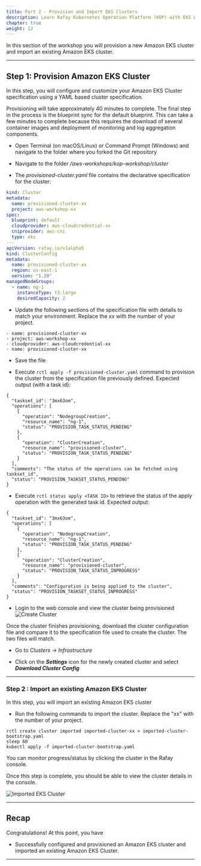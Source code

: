 ```yaml
---
title: Part 2 - Provision and Import EKS Clusters 
description: Learn Rafay Kubernetes Operation Platform (KOP) with EKS Workshop. Rafay is a SaaS-first Kubernetes Operations Platform with enterprise-class scalability.
chapter: true
weight: 12
---
```


In this section of the workshop you will provision a new Amazon EKS cluster and import an existing Amazon EKS cluster. 

<!--
TODO: Rafay team to add more - why we run provision and import example, what is the difference, how it is related to preprovisioned cluster in AWS account
-->
---

## Step 1: Provision Amazon EKS Cluster

In this step, you will configure and customize your Amazon EKS Cluster specification using a YAML based cluster specification.

Provisioning will take approximately 40 minutes to complete. The final step in the process is the blueprint sync for the default blueprint. This can take a few minutes to complete because this requires the download of several container images and deployment of monitoring and log aggregation components.

- Open Terminal (on macOS/Linux) or Command Prompt (Windows) and navigate to the folder where you forked the Git repository 

- Navigate to the folder *<your folder>/aws-workshops/kop-workshop/cluster*

- The *provisioned-cluster.yaml* file contains the declarative specification for the cluster:

```yaml hl_lines="3 4 7 14"
kind: Cluster
metadata:
  name: provisioned-cluster-xx
  project: aws-workshop-xx
spec:
  blueprint: default
  cloudprovider: aws-cloudcredential-xx
  cniprovider: aws-cni
  type: eks
---
apiVersion: rafay.io/v1alpha5
kind: ClusterConfig
metadata:
  name: provisioned-cluster-xx
  region: us-east-1
  version: "1.20"
managedNodeGroups:
  - name: ng-1
    instanceType: t3.large
    desiredCapacity: 2
```

- Update the following sections of the specification file with details to match your environment. Replace the *xx* with the number of your project.

```
- name: provisioned-cluster-xx
- project: aws-workshop-xx
- cloudprovider: aws-cloudcredential-xx
- name: provisioned-cluster-xx
```

- Save the file

- Execute `rctl apply -f provisioned-cluster.yaml` command to provision the cluster from the specification file previously defined. Expected output (with a task id):

```
{
  "taskset_id": "3mx63om",
  "operations": [
    {
      "operation": "NodegroupCreation",
      "resource_name": "ng-1",
      "status": "PROVISION_TASK_STATUS_PENDING"
    },
    {
      "operation": "ClusterCreation",
      "resource_name": "provisioned-cluster",
      "status": "PROVISION_TASK_STATUS_PENDING"
    }
  ],
  "comments": "The status of the operations can be fetched using taskset_id",
  "status": "PROVISION_TASKSET_STATUS_PENDING"
}
```

- Execute `rctl status apply <TASK ID>` to retrieve the status of the apply operation with the generated task id. Expected output:

```
{
  "taskset_id": "3mx63om",
  "operations": [
    {
      "operation": "NodegroupCreation",
      "resource_name": "ng-1",
      "status": "PROVISION_TASK_STATUS_PENDING"
    },
    {
      "operation": "ClusterCreation",
      "resource_name": "provisioned-cluster",
      "status": "PROVISION_TASK_STATUS_INPROGRESS"
    }
  ],
  "comments": "Configuration is being applied to the cluster",
  "status": "PROVISION_TASKSET_STATUS_INPROGRESS"
}
```

- Login to the web console and view the cluster being provisioned
![Create Cluster](/images/cluster-provision-1.png)

Once the cluster finishes provisioning, download the cluster configuration file and compare it to the specification file used to create the cluster.  The two files will match.

- Go to *Clusters -> Infrastructure*

- Click on the ***Settings*** icon for the newly created cluster and select ***Download Cluster Config***

---

### Step 2 : Import an existing Amazon EKS Cluster

In this step, you will import an existing Amazon EKS cluster

- Run the following commands to import the cluster.  Replace the "xx" with the number of your project.

```
rctl create cluster imported imported-cluster-xx > imported-cluster-bootstrap.yaml
sleep 60
kubectl apply -f imported-cluster-bootstrap.yaml
```

You can monitor progress/status by clicking the cluster in the Rafay console.

Once this step is complete, you should be able to view the cluster details in the console. 

![Imported EKS Cluster](/images/eksa_cluster_rafay.png)

---

## Recap

Congratulations! At this point, you have

- Successfully configured and provisioned an Amazon EKS cluster and imported an existing Amazon EKS Cluster. 

---
